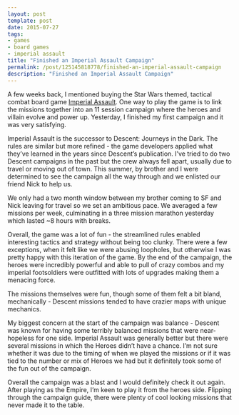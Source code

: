 ```yaml
---
layout: post
template: post
date: 2015-07-27
tags:
- games
- board games
- imperial assault
title: "Finished an Imperial Assault Campaign"
permalink: /post/125145818778/finished-an-imperial-assault-campaign
description: "Finished an Imperial Assault Campaign"
---
```

<p>A few weeks back, I mentioned buying the Star Wars themed, tactical combat board game <a href="http://blog.randylubin.com/post/122116829758/quick-game-reviews-snake-oil-imperial-assault">Imperial Assault</a>. One way to play the game is to link the missions together into an 11 session campaign where the heroes and villain evolve and power up. Yesterday, I finished my first campaign and it was very satisfying.</p><p>Imperial Assault is the successor to Descent: Journeys in the Dark. The rules are similar but more refined - the game developers applied what they’ve learned in the years since Descent’s publication. I’ve tried to do two Descent campaigns in the past but the crew always fell apart, usually due to travel or moving out of town. This summer, by brother and I were determined to see the campaign all the way through and we enlisted our friend Nick to help us.</p><p>We only had a two month window between my brother coming to SF and Nick leaving for travel so we set an ambitious pace. We averaged a few missions per week, culminating in a three mission marathon yesterday which lasted ~8 hours with breaks.</p><p>Overall, the game was a lot of fun - the streamlined rules enabled interesting tactics and strategy without being too clunky. There were a few exceptions, when it felt like we were abusing loopholes, but otherwise I was pretty happy with this iteration of the game. By the end of the campaign, the heroes were incredibly powerful and able to pull of crazy combos and my imperial footsoldiers were outfitted with lots of upgrades making them a menacing force.</p><p>The missions themselves were fun, though some of them felt a bit bland, mechanically - Descent missions tended to have crazier maps with unique mechanics.</p><p>My biggest concern at the start of the campaign was balance - Descent was known for having some terribly balanced missions that were near-hopeless for one side. Imperial Assault was generally better but there were several missions in which the Heroes didn’t have a chance. I’m not sure whether it was due to the timing of when we played the missions or if it was tied to the number or mix of Heroes we had but it definitely took some of the fun out of the campaign.</p><p>Overall the campaign was a blast and I would definitely check it out again. After playing as the Empire, I’m keen to play it from the heroes side. Flipping through the campaign guide, there were plenty of cool looking missions that never made it to the table.</p>